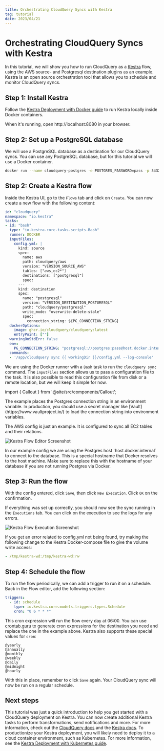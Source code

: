 ```yaml
---
title: Orchestrating CloudQuery Syncs with Kestra
tag: tutorial
date: 2023/04/21
---
```


# Orchestrating CloudQuery Syncs with Kestra

In this tutorial, we will show you how to run CloudQuery as a [Kestra](https://kestra.io/) flow, using the AWS source- and Postgresql destination plugins as an example. Kestra is an open source orchestration tool that allows you to schedule and monitor CloudQuery syncs. 

## Step 1: Install Kestra

Follow the [Kestra Deployment with Docker guide](https://kestra.io/docs/administrator-guide/deployment/docker) to run Kestra locally inside Docker containers. 

When it's running, open http://localhost:8080 in your browser.  

## Step 2: Set up a PostgreSQL database

We will use a PostgreSQL database as a destination for our CloudQuery syncs. You can use any PostgreSQL database, but for this tutorial we will use a Docker container.

```bash copy
docker run --name cloudquery-postgres -e POSTGRES_PASSWORD=pass -p 5432:5432 -d postgres
``` 

## Step 2: Create a Kestra flow

Inside the Kestra UI, go to the `Flows` tab and click on `Create`. You can now create a new flow with the following content:

```yaml copy
id: "cloudquery"
namespace: "io.kestra"
tasks:
- id: "bash"
  type: "io.kestra.core.tasks.scripts.Bash"
  runner: DOCKER
  inputFiles:
    config.yml: |
      kind: source
      spec:
        name: aws
        path: cloudquery/aws
        version: "VERSION_SOURCE_AWS"
        tables: ["aws_ec2*"]
        destinations: ["postgresql"]
        spec:
      ---
      kind: destination
      spec:
        name: "postgresql"
        version: "VERSION_DESTINATION_POSTGRESQL"
        path: "cloudquery/postgresql"
        write_mode: "overwrite-delete-stale"
        spec:
          connection_string: ${PG_CONNECTION_STRING}
  dockerOptions:
    image: ghcr.io/cloudquery/cloudquery:latest
    entryPoint: [""]
  warningOnStdErr: false
  env:
    PG_CONNECTION_STRING: "postgresql://postgres:pass@host.docker.internal:5432/cloudquery?sslmode=disable"
  commands:
  - '/app/cloudquery sync {{ workingDir }}/config.yml --log-console'
```

We are using the Docker runner with a `Bash` task to run the `cloudquery sync` command. The `inputFiles` section allows us to pass a configuration file to the task. It is also possible to read this configuration file from disk or a remote location, but we will keep it simple for now.

import { Callout } from '@site/src/components/Callout';

<Callout type="info">
The example places the Postgres connection string in an environment variable. In production, you should use a secret manager like [Vault](https://www.vaultproject.io/) to load the connection string into environment variables.
</Callout>

The AWS config is just an example. It is configured to sync all EC2 tables and their relations. 

![Kestra Flow Editor Screenshot](/images/docs/deployment/kestra-flow.png)

<Callout type="info">
In our example config we are using the Postgres host `host.docker.internal` to connect to the database. This is a special hostname that Docker resolves to the host machine. Make sure to replace this with the hostname of your database if you are not running Postgres via Docker.
</Callout>

## Step 3: Run the flow

With the config entered, click `Save`, then click `New Execution`. Click `OK` on the confirmation.

If everything was set up correctly, you should now see the sync running in the `Executions` tab. You can click on the execution to see the logs for any errors.

![Kestra Flow Execution Screenshot](/images/docs/deployment/kestra-execution.png)

<Callout type="info">
If you get an error related to config.yml not being found, try making the following change to the Kestra Docker-compose file to give the volume write access:

```yaml
- /tmp/kestra-wd:/tmp/kestra-wd:rw
```
</Callout>

## Step 4: Schedule the flow

To run the flow periodically, we can add a trigger to run it on a schedule. Back in the Flow editor, add the following section:

```yaml copy
triggers:
  - id: schedule
    type: io.kestra.core.models.triggers.types.Schedule
    cron: "0 6 * * *"
```

This cron expression will run the flow every day at 06:00. You can use [crontab.guru](https://crontab.guru/) to generate cron expressions for the destination you need and replace the one in the example above. Kestra also supports these special values for `cron`:

```text
@yearly
@annually
@monthly
@weekly
@daily
@midnight
@hourly
```

With this in place, remember to click `Save` again. Your CloudQuery sync will now be run on a regular schedule.

## Next steps

This tutorial was just a quick introduction to help you get started with a CloudQuery deployment on Kestra. You can now create additional Kestra tasks to perform transformations, send notifications and more. For more information, check out the [CloudQuery docs](/docs) and the [Kestra docs](https://kestra.io/docs/). To productionize your Kestra deployment, you will likely need to deploy it to a cloud container environment, such as Kubernetes. For more information, see the [Kestra Deployment with Kubernetes guide](https://kestra.io/docs/administrator-guide/deployment/kubernetes). 